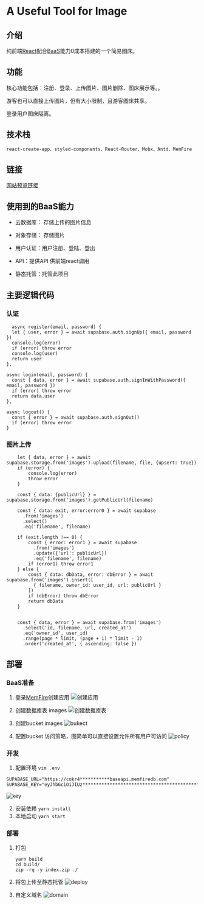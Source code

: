 # A Useful Tool for Image 
## 介绍
纯前端[React](https://react.dev)配合[BaaS](https://cloud.memfiredb.com/auth/login?from=1HdvKv)能力0成本搭建的一个简易图床。
## 功能
核心功能包括：注册、登录、上传图片、图片删除、图床展示等。。

游客也可以直接上传图片，但有大小限制，且游客图床共享。

登录用户图床隔离。
## 技术栈
```css
react-create-app、styled-components、React-Router、Mobx、Antd、MemFire
```

## 链接
[网站预览链接](http://img.itrunner.cn)

## 使用到的BaaS能力
* 云数据库： 存储上传的图片信息
* 对象存储： 存储图片
* 用户认证：用户注册、登陆、登出
* API：提供API 供前端react调用

  
* 静态托管：托管此项目

## 主要逻辑代码
### 认证
  ```
    async register(email, password) {
    let { user, error } = await supabase.auth.signUp({ email, password })
    console.log(error)
    if (error) throw error
    console.log(user)
    return user
  },

  async login(email, password) {
    const { data, error } = await supabase.auth.signInWithPassword({ email, password })
    if (error) throw error
    return data.user
  },

  async logout() {
    const { error } = await supabase.auth.signOut()
    if (error) throw error
  }
```

### 图片上传
```
    let { data, error } = await supabase.storage.from('images').upload(filename, file, {upsert: true})
    if (error) {
        console.log(error)
        throw error
    }

    const { data: {publicUrl} } = supabase.storage.from('images').getPublicUrl(filename)

    const { data: exit, error:error0 } = await supabase
      .from('images')
      .select()
      .eq('filename', filename)

    if (exit.length !== 0) {
        const { error: error1 } = await supabase
          .from('images')
          .update({'url': publicUrl})
          .eq('filename', filename)
        if (error1) throw error1
    } else {
        const { data: dbData, error: dbError } = await supabase.from('images').insert([
          { filename, owner_id: user_id, url: publicUrl }
        ])
        if (dbError) throw dbError
        return dbData
    }

    
    const { data, error } = await supabase.from('images')
      .select('id, filename, url, created_at')
      .eq('owner_id', user_id)
      .range(page * limit, (page + 1) * limit - 1)
      .order('created_at', { ascending: false })
```

## 部署
### BaaS准备
1. 登录[MemFire](https://cloud.memfiredb.com/auth/login?from=1HdvKv)创建应用
   ![创建应用](https://cnnbrba5g6haaugeu530.baseapi.memfiredb.com/storage/v1/object/public/images/public/%E5%88%9B%E5%BB%BA%E5%BA%94%E7%94%A8.png)

2. 创建数据库表 images
   ![创建数据库表](https://cnnbrba5g6haaugeu530.baseapi.memfiredb.com/storage/v1/object/public/images/public/%E5%88%9B%E5%BB%BA%E5%BA%93%E8%A1%A8.png)

3. 创建bucket images
   ![bukect](https://cnnbrba5g6haaugeu530.baseapi.memfiredb.com/storage/v1/object/public/images/public/bucket.png)

4. 配置bucket 访问策略，图简单可以直接设置允许所有用户可访问
   ![policy](https://cnnbrba5g6haaugeu530.baseapi.memfiredb.com/storage/v1/object/public/images/public/policy.png)

### 开发
1. 配置环境 `vim .env` 
```
SUPABASE_URL="https://cokr4***********baseapi.memfiredb.com"
SUPABASE_KEY="eyJhbGciOiJIUz***************************************************************************c"
```

![key](https://cnnbrba5g6haaugeu530.baseapi.memfiredb.com/storage/v1/object/public/images/public/key.png)

2. 安装依赖
   `yarn install`
3. 本地启动
   `yarn start`

### 部署
1. 打包
   ```
   yarn build
   cd build/
   zip -rq -y index.zip ./ 
   ```
2. 将包上传至静态托管
![deploy](https://cnnbrba5g6haaugeu530.baseapi.memfiredb.com/storage/v1/object/public/images/public/deploy.png)

3. 自定义域名
![domain](https://cnnbrba5g6haaugeu530.baseapi.memfiredb.com/storage/v1/object/public/images/public/domain.png)



